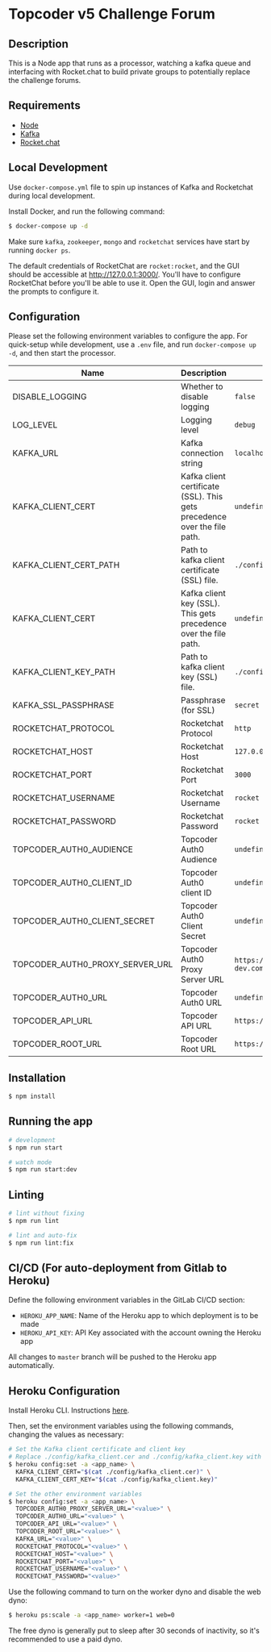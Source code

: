 #  Topcoder v5 Challenge Forum

## Description

This is a Node app that runs as a processor, watching a kafka queue and interfacing with Rocket.chat to build private groups to potentially replace the challenge forums.

## Requirements

- [Node](https://nodejs.org/en/)
- [Kafka](https://kafka.apache.org/)
- [Rocket.chat](https://rocket.chat/)

## Local Development

Use `docker-compose.yml` file to spin up instances of Kafka and Rocketchat during local development.

Install Docker, and run the following command:

```bash
$ docker-compose up -d
```

Make sure `kafka`, `zookeeper`, `mongo` and `rocketchat` services have start by running `docker ps`.

The default credentials of RocketChat are `rocket:rocket`, and the GUI should be accessible at http://127.0.0.1:3000/. You'll have to configure RocketChat before you'll be able to use it. Open the GUI, login and answer the prompts to configure it.

## Configuration

Please set the following environment variables to configure the app.
For quick-setup while development, use a `.env` file, and run `docker-compose up -d`, and then start the processor.

| Name | Description | Default value |
| ---- | ----------- | ------------- |
| DISABLE_LOGGING | Whether to disable logging | `false` |
| LOG_LEVEL | Logging level | `debug` |
| KAFKA_URL | Kafka connection string | `localhost:9092` |
| KAFKA_CLIENT_CERT | Kafka client certificate (SSL). This gets precedence over the file path. | `undefined` |
| KAFKA_CLIENT_CERT_PATH | Path to kafka client certificate (SSL) file. | `./config/kafka_client.cer` |
| KAFKA_CLIENT_CERT | Kafka client key (SSL). This gets precedence over the file path. | `undefined` |
| KAFKA_CLIENT_KEY_PATH | Path to kafka client key (SSL) file. | `./config/kafka_client.key` |
| KAFKA_SSL_PASSPHRASE | Passphrase (for SSL) | `secret` |
| ROCKETCHAT_PROTOCOL | Rocketchat Protocol | `http` |
| ROCKETCHAT_HOST | Rocketchat Host | `127.0.0.1`
| ROCKETCHAT_PORT | Rocketchat Port | `3000` |
| ROCKETCHAT_USERNAME | Rocketchat Username | `rocket` |
| ROCKETCHAT_PASSWORD | Rocketchat Password | `rocket` |
| TOPCODER_AUTH0_AUDIENCE | Topcoder Auth0 Audience | `undefined` |
| TOPCODER_AUTH0_CLIENT_ID | Topcoder Auth0 client ID | `undefined` |
| TOPCODER_AUTH0_CLIENT_SECRET | Topcoder Auth0 Client Secret | `undefined` |
| TOPCODER_AUTH0_PROXY_SERVER_URL | Topcoder Auth0 Proxy Server URL | `https://auth0proxy.topcoder-dev.com/token` |
| TOPCODER_AUTH0_URL | Topcoder Auth0 URL | `undefined` |
| TOPCODER_API_URL | Topcoder API URL | `https://api.topcoder-dev.com` |
| TOPCODER_ROOT_URL | Topcoder Root URL | `https://topcoder-dev.com` |

## Installation

```bash
$ npm install
```

## Running the app

```bash
# development
$ npm run start

# watch mode
$ npm run start:dev
```

## Linting

```bash
# lint without fixing
$ npm run lint

# lint and auto-fix
$ npm run lint:fix
```

## CI/CD (For auto-deployment from Gitlab to Heroku)

Define the following environment variables in the GitLab CI/CD section:

- `HEROKU_APP_NAME`: Name of the Heroku app to which deployment is to be made
- `HEROKU_API_KEY`: API Key associated with the account owning the Heroku app

All changes to `master` branch will be pushed to the Heroku app automatically.

## Heroku Configuration

Install Heroku CLI. Instructions [here](https://devcenter.heroku.com/articles/heroku-cli).

Then, set the environment variables using the following commands, changing the values as necessary:

```bash
# Set the Kafka client certificate and client key
# Replace ./config/kafka_client.cer and ./config/kafka_client.key with the path to the certificate and key
$ heroku config:set -a <app_name> \
  KAFKA_CLIENT_CERT="$(cat ./config/kafka_client.cer)" \
  KAFKA_CLIENT_CERT_KEY="$(cat ./config/kafka_client.key)"

# Set the other environment variables
$ heroku config:set -a <app_name> \
  TOPCODER_AUTH0_PROXY_SERVER_URL="<value>" \
  TOPCODER_AUTH0_URL="<value>" \
  TOPCODER_API_URL="<value>" \
  TOPCODER_ROOT_URL="<value>" \
  KAFKA_URL="<value>" \
  ROCKETCHAT_PROTOCOL="<value>" \
  ROCKETCHAT_HOST="<value>" \
  ROCKETCHAT_PORT="<value>" \
  ROCKETCHAT_USERNAME="<value>" \
  ROCKETCHAT_PASSWORD="<value>"
```

Use the following command to turn on the worker dyno and disable the web dyno:

```bash
$ heroku ps:scale -a <app_name> worker=1 web=0
```

The free dyno is generally put to sleep after 30 seconds of inactivity, so it's recommended to use a paid dyno.